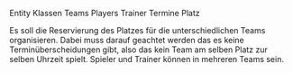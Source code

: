 Entity Klassen
Teams
Players
Trainer
Termine
Platz

Es soll die Reservierung des Platzes für die unterschiedlichen Teams organisieren. Dabei muss darauf geachtet werden das es keine
Terminüberscheidungen gibt, also das kein Team am selben Platz zur selben Uhrzeit spielt. Spieler und Trainer können in 
mehreren Teams sein.